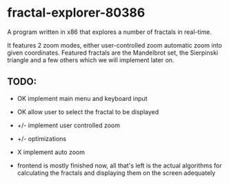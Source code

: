 # fractal-explorer-80386
A program written in x86 that explores a number of fractals in real-time. 

It features 2 zoom modes, either user-controlled zoom automatic zoom into given coordinates.
Featured fractals are the Mandelbrot set, the Sierpinski triangle and a few others which we will implement later on.



## TODO:
- OK  implement main menu and keyboard input
- OK  allow user to select the fractal to be displayed
- +/- implement user controlled zoom
- +/- optimizations
- X   implement auto zoom 

- frontend is mostly finished now, all that's left is the actual algorithms for calculating the fractals and displaying them on the screen adequately 
